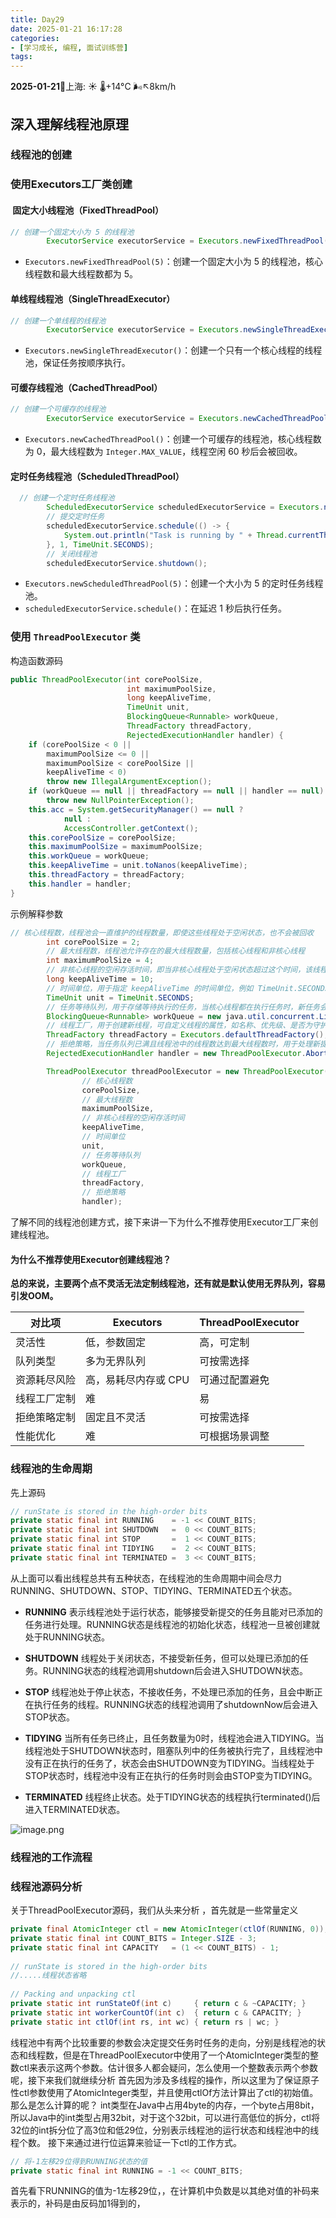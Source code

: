 ```yaml
---
title: Day29
date: 2025-01-21 16:17:28
categories: 
- [学习成长, 编程, 面试训练营]
tags:
---
```

**2025-01-21**🌱上海: ☀️   🌡️+14°C 🌬️↖8km/h
## 深入理解线程池原理

### 线程池的创建

### 使用Executors工厂类创建
####  固定大小线程池（FixedThreadPool）
```java
// 创建一个固定大小为 5 的线程池
        ExecutorService executorService = Executors.newFixedThreadPool(5);
```
- `Executors.newFixedThreadPool(5)`：创建一个固定大小为 5 的线程池，核心线程数和最大线程数都为 5。
#### 单线程线程池（SingleThreadExecutor）
```java
// 创建一个单线程的线程池
        ExecutorService executorService = Executors.newSingleThreadExecutor();
```
- `Executors.newSingleThreadExecutor()`：创建一个只有一个核心线程的线程池，保证任务按顺序执行。
#### 可缓存线程池（CachedThreadPool）
```java
// 创建一个可缓存的线程池
        ExecutorService executorService = Executors.newCachedThreadPool();
```
- `Executors.newCachedThreadPool()`：创建一个可缓存的线程池，核心线程数为 0，最大线程数为 `Integer.MAX_VALUE`，线程空闲 60 秒后会被回收。
####  定时任务线程池（ScheduledThreadPool）
```java
  // 创建一个定时任务线程池
        ScheduledExecutorService scheduledExecutorService = Executors.newScheduledThreadPool(5);
        // 提交定时任务
        scheduledExecutorService.schedule(() -> {
            System.out.println("Task is running by " + Thread.currentThread().getName());
        }, 1, TimeUnit.SECONDS);
        // 关闭线程池
        scheduledExecutorService.shutdown();
```
- `Executors.newScheduledThreadPool(5)`：创建一个大小为 5 的定时任务线程池。
- `scheduledExecutorService.schedule()`：在延迟 1 秒后执行任务。
###  使用 `ThreadPoolExecutor` 类
构造函数源码
```java
public ThreadPoolExecutor(int corePoolSize,  
                          int maximumPoolSize,  
                          long keepAliveTime,  
                          TimeUnit unit,  
                          BlockingQueue<Runnable> workQueue,  
                          ThreadFactory threadFactory,  
                          RejectedExecutionHandler handler) {  
    if (corePoolSize < 0 ||  
        maximumPoolSize <= 0 ||  
        maximumPoolSize < corePoolSize ||  
        keepAliveTime < 0)  
        throw new IllegalArgumentException();  
    if (workQueue == null || threadFactory == null || handler == null)  
        throw new NullPointerException();  
    this.acc = System.getSecurityManager() == null ?  
            null :  
            AccessController.getContext();  
    this.corePoolSize = corePoolSize;  
    this.maximumPoolSize = maximumPoolSize;  
    this.workQueue = workQueue;  
    this.keepAliveTime = unit.toNanos(keepAliveTime);  
    this.threadFactory = threadFactory;  
    this.handler = handler;  
}
```
示例解释参数
```java
// 核心线程数，线程池会一直维护的线程数量，即使这些线程处于空闲状态，也不会被回收
        int corePoolSize = 2;
        // 最大线程数，线程池允许存在的最大线程数量，包括核心线程和非核心线程
        int maximumPoolSize = 4;
        // 非核心线程的空闲存活时间，即当非核心线程处于空闲状态超过这个时间，该线程会被回收
        long keepAliveTime = 10;
        // 时间单位，用于指定 keepAliveTime 的时间单位，例如 TimeUnit.SECONDS 表示秒
        TimeUnit unit = TimeUnit.SECONDS;
        // 任务等待队列，用于存储等待执行的任务，当核心线程都在执行任务时，新任务会先进入此队列等待
        BlockingQueue<Runnable> workQueue = new java.util.concurrent.LinkedBlockingQueue<>();
        // 线程工厂，用于创建新线程，可自定义线程的属性，如名称、优先级、是否为守护线程等
        ThreadFactory threadFactory = Executors.defaultThreadFactory();
        // 拒绝策略，当任务队列已满且线程池中的线程数达到最大线程数时，用于处理新提交的任务，例如抛出异常、丢弃任务等
        RejectedExecutionHandler handler = new ThreadPoolExecutor.AbortPolicy();

        ThreadPoolExecutor threadPoolExecutor = new ThreadPoolExecutor(
                // 核心线程数
                corePoolSize,
                // 最大线程数
                maximumPoolSize,
                // 非核心线程的空闲存活时间
                keepAliveTime,
                // 时间单位
                unit,
                // 任务等待队列
                workQueue,
                // 线程工厂
                threadFactory,
                // 拒绝策略
                handler);
```
了解不同的线程池创建方式，接下来讲一下为什么不推荐使用Executor工厂来创建线程池。
#### 为什么不推荐使用Executor创建线程池？
**总的来说，主要两个点不灵活无法定制线程池，还有就是默认使用无界队列，容易引发OOM。**

|对比项|Executors|ThreadPoolExecutor|
|---|---|---|
|灵活性|低，参数固定|高，可定制|
|队列类型|多为无界队列|可按需选择|
|资源耗尽风险|高，易耗尽内存或 CPU|可通过配置避免|
|线程工厂定制|难|易|
|拒绝策略定制|固定且不灵活|可按需选择|
|性能优化|难|可根据场景调整|
### 线程池的生命周期
先上源码
```java
// runState is stored in the high-order bits  
private static final int RUNNING    = -1 << COUNT_BITS;  
private static final int SHUTDOWN   =  0 << COUNT_BITS;  
private static final int STOP       =  1 << COUNT_BITS;  
private static final int TIDYING    =  2 << COUNT_BITS;  
private static final int TERMINATED =  3 << COUNT_BITS;
```
 从上面可以看出线程总共有五种状态，在线程池的生命周期中间会尽力RUNNING、SHUTDOWN、STOP、TIDYING、TERMINATED五个状态。
 - **RUNNING** 表示线程池处于运行状态，能够接受新提交的任务且能对已添加的任务进行处理。RUNNING状态是线程池的初始化状态，线程池一旦被创建就处于RUNNING状态。
    
- **SHUTDOWN** 线程处于关闭状态，不接受新任务，但可以处理已添加的任务。RUNNING状态的线程池调用shutdown后会进入SHUTDOWN状态。
    
- **STOP** 线程池处于停止状态，不接收任务，不处理已添加的任务，且会中断正在执行任务的线程。RUNNING状态的线程池调用了shutdownNow后会进入STOP状态。

- **TIDYING** 当所有任务已终止，且任务数量为0时，线程池会进入TIDYING。当线程池处于SHUTDOWN状态时，阻塞队列中的任务被执行完了，且线程池中没有正在执行的任务了，状态会由SHUTDOWN变为TIDYING。当线程处于STOP状态时，线程池中没有正在执行的任务时则会由STOP变为TIDYING。
    
- **TERMINATED** 线程终止状态。处于TIDYING状态的线程执行terminated()后进入TERMINATED状态。
    
![image.png](https://cdn.easymuzi.cn/img/20250121171136920.png)

### 线程池的工作流程
### 线程池源码分析
关于ThreadPoolExecutor源码，我们从头来分析
，首先就是一些常量定义
```java
private final AtomicInteger ctl = new AtomicInteger(ctlOf(RUNNING, 0));  
private static final int COUNT_BITS = Integer.SIZE - 3;  
private static final int CAPACITY   = (1 << COUNT_BITS) - 1;  
  
// runState is stored in the high-order bits  
//.....线程状态省略
  
// Packing and unpacking ctl  
private static int runStateOf(int c)     { return c & ~CAPACITY; }  
private static int workerCountOf(int c)  { return c & CAPACITY; }  
private static int ctlOf(int rs, int wc) { return rs | wc; }
```
线程池中有两个比较重要的参数会决定提交任务时任务的走向，分别是线程池的状态和线程数，但是在ThreadPoolExecutor中使用了一个AtomicInteger类型的整数ctl来表示这两个参数。估计很多人都会疑问，怎么使用一个整数表示两个参数呢，接下来我们就继续分析
首先因为涉及多线程的操作，所以这里为了保证原子性ctl参数使用了AtomicInteger类型，并且使用ctlOf方法计算出了ctl的初始值。那么是怎么计算的呢？
int类型在Java中占用4byte的内存，一个byte占用8bit，所以Java中的int类型占用32bit，对于这个32bit，可以进行高低位的拆分，ctl将32位的int拆分位了高3位和低29位，分别表示线程池的运行状态和线程池中的线程个数。
接下来通过进行位运算来验证一下ctl的工作方式。
```java
// 将-1左移29位得到RUNNING状态的值
private static final int RUNNING = -1 << COUNT_BITS;
```
首先看下RUNNING的值为-1左移29位，，在计算机中负数是以其绝对值的补码来表示的，补码是由反码加1得到的，


